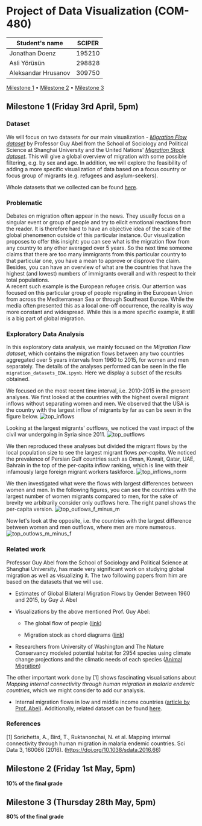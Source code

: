 # Project of Data Visualization (COM-480)

| Student's name | SCIPER |
| -------------- | ------ |
| Jonathan Doenz | 195210 |
| Asli Yörüsün   | 298828 |
| Aleksandar Hrusanov | 309750 |

[Milestone 1](#milestone-1-friday-3rd-april-5pm) • [Milestone 2](#milestone-2-friday-1st-may-5pm) • [Milestone 3](#milestone-3-thursday-28th-may-5pm)

## Milestone 1 (Friday 3rd April, 5pm)

### Dataset

We will focus on two datasets for our main visualization - [*Migration
Flow dataset*](https://guyabel.com/publication/global-migration-estimates-by-gender/) 
by Professor Guy Abel from the School of Sociology and
Political Science at Shanghai University and the United Nations'
[*Migration Stock dataset*](https://www.un.org/en/development/desa/population/migration/data/index.asp). 
This will give a global overview of migration
with some possible filtering, e.g. by sex and age. In addition, we will
explore the feasibility of adding a more specific visualization of data
based on a focus country or focus group of migrants (e.g. refugees and
asylum-seekers). 

Whole datasets that we collected can be found [here](https://drive.google.com/drive/folders/1ee1mqCtkSrYlPuUuwxpouCaNwl1V3x9f?usp=sharing).

### Problematic

Debates on migration often appear in the news. They usually focus on a
singular event or group of people and try to elicit emotional reactions
from the reader. It is therefore hard to have an objective idea of the
scale of the global phenomenon outside of this particular instance. Our
visualization proposes to offer this insight: you can see what is the migration
flow from any country to any other averaged over 5 years. So the next
time someone claims that there are too many immigrants from this
particular country to that particular one, you have a mean to approve or
disprove the claim. Besides, you can have an overview of what are the
countries that have the highest (and lowest) numbers of immigrants
overall and with respect to their total populations.\
A recent such example is the European refugee crisis. Our attention was
focused on this particular group of people migrating in the European
Union from across the Mediterranean Sea or through Southeast Europe.
While the media often presented this as a local one-off occurrence, the
reality is way more constant and widespread. While this is a more
specific example, it still is a big part of global migration.

### Exploratory Data Analysis

In this exploratory data analysis, we mainly focused on the *Migration
Flow dataset*, which contains the migration flows between any two countries 
aggregated over 5 years intervals from 1960 to 2015, for women and men separately.
The details of the analyses performed can be seen in the file `migration_datasets_EDA.ipynb`.
Here we display a subset of the results obtained.

We focused on the most recent time interval, i.e. 2010-2015 in the present analyses.
We first looked at the countries with the highest overall migrant inflows
without separating women and men.
We observed that the USA is the country with the largest inflow of migrants by far
as can be seen in the figure below.
![top_inflows](../assets/figures/2010_b_inflow_15_largest_sum.png "Top 15 countries in number of inflow migrants")

Looking at the largest migrants' *out*flows, we noticed the vast impact of 
the civil war undergoing in Syria since 2011.
![top_outflows](../assets/figures/2010_b_outflow_15_largest_sum.png "Top 15 countries in number of outflow migrants")

We then reproduced these analyses but divided the migrant flows by the local population size
to see the largest migrant flows _per-capita_.
We noticed the prevalence of Persian Gulf countries such as Oman, Kuwait, Qatar, UAE, Bahrain 
in the top of the per-capita inflow ranking, 
which is line with their infamously large foreign migrant workers taskforce.
![top_inflows_norm](../assets/figures/2010_b_inflow_15_largest_sum_norm.png "Top 15 countries in number of inflow migrants normalized")

We then investigated what were the flows with largest differences between women and men.
In the following figures, you can see the countries with the largest number of 
women migrants compared to men, for the sake of brevity we arbitrarily consider only outflows here.
The right panel shows the per-capita version.
![top_outlows_f_minus_m](../assets/figures/2010_f_minus_m_inflow_15_largest_sum.png "Top 15 countries with more women than men outflowing")

Now let's look at the opposite, i.e. the countries with the largest difference between women and men outflows, 
where men are more numerous.
![top_outlows_m_minus_f](../assets/figures/2010_m_minus_f_outflow_15_largest_sum.png "Top 15 countries with more men than women outflowing")

### Related work

Professor Guy Abel from the School of Sociology and Political Science at Shanghai University, has made very significant work on
studying global migration as well as visualizing it. The two following papers from him are based on the datasets that we will
use.

-   Estimates of Global Bilateral Migration Flows by Gender Between 1960 and 2015, by Guy J. Abel

-   Visualizations by the above mentioned Prof. Guy Abel:

	-   The global flow of people ([link](http://download.gsb.bund.de/BIB/global_flow/))

	-   Migration stock as chord diagrams ([link](https://guyabel.com/post/migrant-stock-chord-digrams/))

-   Researchers from University of Washington and The Nature Conservancy modeled potential habitat for 2954 species using climate change projections and the climatic needs of each species ([Animal Migration](http://maps.tnc.org/migrations-in-motion/#4/19.00/-78.00))

The other important work done by [1] shows fascinating visualisations about _Mapping internal connectivity through human migration in malaria endemic countries_, which we might consider to add our analysis.

-   Internal migration flows in low and middle income countries ([article by Prof. Abel](https://www.nature.com/articles/sdata201666)). Additionally, related dataset can be found [here](https://www.worldpop.org/project/categories?id=11).


### References

[1] Sorichetta, A., Bird, T., Ruktanonchai, N. et al. Mapping internal connectivity through human migration in malaria endemic countries. Sci Data 3, 160066 (2016). (https://doi.org/10.1038/sdata.2016.66)

## Milestone 2 (Friday 1st May, 5pm)

**10% of the final grade**


## Milestone 3 (Thursday 28th May, 5pm)

**80% of the final grade**
